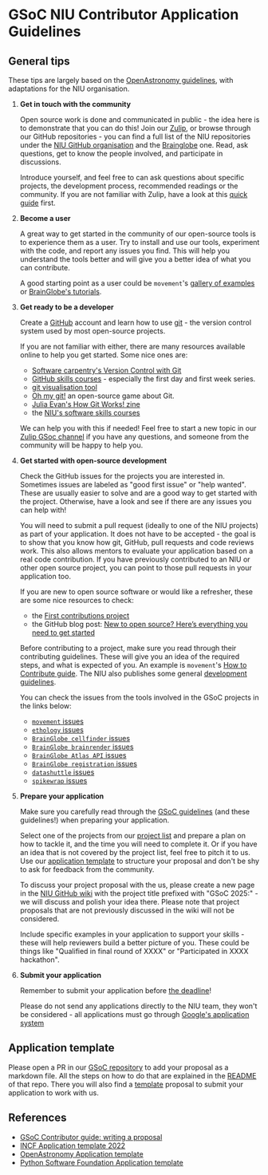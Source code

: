 # GSoC NIU Contributor Application Guidelines

## General tips
These tips are largely based on the [OpenAstronomy guidelines](https://openastronomy.org/gsoc/student_guidelines.html), with adaptations for the NIU organisation.

1. **Get in touch with the community**

    Open source work is done and communicated in public - the idea here is to demonstrate that you can do this! Join our [Zulip](https://neuroinformatics.zulipchat.com/), or browse through our GitHub repositories - you can find a full list of the NIU repositories under the [NIU GitHub organisation](https://github.com/neuroinformatics-unit) and the [Brainglobe](https://github.com/brainglobe) one. Read, ask questions, get to know the people involved, and participate in discussions. 
    
    Introduce yourself, and feel free to can ask questions about specific projects, the development process, recommended readings or the community. If you are not familiar with Zulip, have a look at this [quick guide](https://zulip.com/help/getting-started-with-zulip) first.

2. **Become a user**

    A great way to get started in the community of our open-source tools is to experience them as a user. Try to install and use our tools, experiment with the code, and report any issues you find. This will help you understand the tools better and will give you a better idea of what you can contribute.

    A good starting point as a user could be `movement`'s [gallery of examples](https://movement.neuroinformatics.dev/examples/index.html) or [BrainGlobe's tutorials](https://brainglobe.info/tutorials/index.html).

3. **Get ready to be a developer**

    Create a [GitHub](https://github.com/) account and learn how to use [git](https://git-scm.com/) - the version control system used by most open-source projects. 
    
    If you are not familiar with either, there are many resources available online to help you get started. Some nice ones are:

    - [Software carpentry's Version Control with Git](https://swcarpentry.github.io/git-novice/)
    - [GitHub skills courses](https://skills.github.com/) - especially the first day and first week series.
    - [git visualisation tool](https://cfinnberg.github.io/visualizing-git/)
    - [Oh my git!](https://ohmygit.org/) an open-source game about Git.
    - [Julia Evan's How Git Works! zine](https://jvns.ca/blog/2024/04/25/new-zine--how-git-works-/)
    - the [NIU's software skills courses](https://software-skills.neuroinformatics.dev/courses/index.html)

    We can help you with this if needed! Feel free to start a new topic in our [Zulip GSoc channel](https://neuroinformatics.zulipchat.com/#narrow/channel/487898-GSoC) if you have any questions, and someone from the community will be happy to help you.
   
4. **Get started with open-source development**

    Check the GitHub issues for the projects you are interested in. Sometimes issues are labeled as "good first issue" or "help wanted". These are usually easier to solve and are a good way to get started with the project. Otherwise, have a look and see if there are any issues you can help with!

    You will need to submit a pull request (ideally to one of the NIU projects) as part of your application. It does not have to be accepted - the goal is to show that you know how git, GitHub, pull requests and code reviews work. This also allows mentors to evaluate your application based on a real code contribution. If you have previously contributed to an NIU or other open source project, you can point to those pull requests in your application too.

    If you are new to open source software or would like a refresher, these are some nice resources to check:

    - the [First contributions project](https://github.com/firstcontributions/first-contributions)
    - the GitHub blog post: [New to open source? Here’s everything you need to get started](https://github.blog/open-source/new-to-open-source-heres-everything-you-need-to-get-started/)

    Before contributing to a project, make sure you read through their contributing guidelines. These will give you an idea of the required steps, and what is expected of you. An example is `movement`'s [How to Contribute guide](https://movement.neuroinformatics.dev/community/contributing.html#target-contributing). The NIU also publishes some general [development guidelines](https://neuroinformatics.dev/get-involved/languages_frameworks.html).

    You can check the issues from the tools involved in the GSoC projects in the links below:
    - [`movement` issues](https://github.com/neuroinformatics-unit/movement/issues)
    - [`ethology` issues](https://github.com/neuroinformatics-unit/ethology/issues)
    - [`BrainGlobe cellfinder` issues](https://github.com/brainglobe/cellfinder/issues)
    - [`BrainGlobe brainrender` issues](https://github.com/brainglobe/brainrender/issues)
    - [`BrainGlobe Atlas API` issues](https://github.com/brainglobe/brainglobe-atlasapi/issues)
    - [`BrainGlobe registration` issues](https://github.com/brainglobe/brainglobe-registration/issues)
    - [`datashuttle` issues](https://github.com/neuroinformatics-unit/datashuttle/issues)
    - [`spikewrap` issues](https://github.com/neuroinformatics-unit/spikewrap/issues)



5. **Prepare your application**

    Make sure you carefully read through the [GSoC guidelines](https://google.github.io/gsocguides//student/writing-a-proposal) (and these guidelines!) when preparing your application. 

    Select one of the projects from our [project list](projects_2025/index) and prepare a plan on how to tackle it, and the time you will need to complete it. Or if you have an idea that is not covered by the project list, feel free to pitch it to us. Use our [application template](#application-template) to structure your proposal and don't be shy to ask for feedback from the community. 
    
    To discuss your project proposal with the us, please create a new page in the [NIU GitHub wiki](https://github.com/neuroinformatics-unit/gsoc/wiki) with the project title prefixed with "GSoC 2025:" - we will discuss and polish your idea there. Please note that project proposals that are not previously discussed in the wiki will not be considered. 

    Include specific examples in your application to support your skills - these will help reviewers build a better picture of you. These could be things like "Qualified in final round of XXXX" or "Participated in XXXX hackathon".


6. **Submit your application**

    Remember to submit your application before [the deadline](https://developers.google.com/open-source/gsoc/timeline#april_8_-_1800_utc)! 
    
    Please do not send any applications directly to the NIU team, they won't be considered - all applications must go through [Google's application system](https://summerofcode.withgoogle.com/)
    

## Application template

Please open a PR in our [GSoC repository](https://github.com/neuroinformatics-unit/gsoc) to add your proposal as a markdown file. All the steps on how to do that are explained in the [README](https://github.com/neuroinformatics-unit/gsoc/blob/main/README.md) of that repo. There you will also find a [template](https://github.com/neuroinformatics-unit/gsoc/blob/main/GSoC-2025/application_template.md) proposal to submit your application to work with us.

## References
- [GSoC Contributor guide: writing a proposal](https://google.github.io/gsocguides/student/writing-a-proposal)
- [INCF Application template 2022](https://www.incf.org/sites/default/files/files/INCF_GSoC_2022_Application_template.pdf)
- [OpenAstronomy Application template](https://github.com/OpenAstronomy/openastronomy.github.io/wiki/Contributor-Application-template)
- [Python Software Foundation Application template](https://github.com/python-gsoc/python-gsoc.github.io/blob/main/ApplicationTemplate.md)